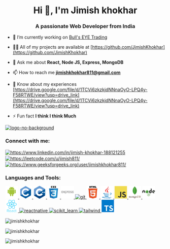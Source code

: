 <h1 align="center">Hi 👋, I'm Jimish khokhar</h1>
<h3 align="center">A passionate Web Developer from India</h3>




- 🔭 I’m currently working on [Bull's EYE Trading](https://github.com/JimishKhokhar/BULLS_EYE_TRADING-Frontend)

- 👨‍💻 All of my projects are available at [https://github.com/JimishKhokhar](https://github.com/JimishKhokhar)

- 💬 Ask me about **React, Node JS, Express, MongoDB**

- 📫 How to reach me **jimishkhokhar811@gmail.com**

- 📄 Know about my experiences [https://drive.google.com/file/d/1TCVi6zkzkjdNNnaOyO-LPQ4y-F58RTWE/view?usp=drive_link](https://drive.google.com/file/d/1TCVi6zkzkjdNNnaOyO-LPQ4y-F58RTWE/view?usp=drive_link)

- ⚡ Fun fact **I think I think Much**

[![logo-no-background](https://github.com/user-attachments/assets/a1eee423-07d9-4b6e-9f2d-45ac4023cade)](https://frontend-bulls-eye-trading.onrender.com/)

<h3 align="left">Connect with me:</h3>
<p align="left">
<a href="https://linkedin.com/in/jimishkhokhar" target="blank"><img align="center" src="https://raw.githubusercontent.com/rahuldkjain/github-profile-readme-generator/master/src/images/icons/Social/linked-in-alt.svg" alt="https://www.linkedin.com/in/jimish-khokhar-188121255" height="30" width="40" /></a>
<a href="https://www.leetcode.com/https://leetcode.com/u/jimish811/" target="blank"><img align="center" src="https://raw.githubusercontent.com/rahuldkjain/github-profile-readme-generator/master/src/images/icons/Social/leet-code.svg" alt="https://leetcode.com/u/jimish811/" height="30" width="40" /></a>
<a href="https://auth.geeksforgeeks.org/user/https://www.geeksforgeeks.org/user/jimishkhokhar811/" target="blank"><img align="center" src="https://raw.githubusercontent.com/rahuldkjain/github-profile-readme-generator/master/src/images/icons/Social/geeks-for-geeks.svg" alt="https://www.geeksforgeeks.org/user/jimishkhokhar811/" height="30" width="40" /></a>
</p>


<h3 align="left">Languages and Tools:</h3>
<p align="left"> <a href="https://developer.android.com" target="_blank" rel="noreferrer"> <img src="https://raw.githubusercontent.com/devicons/devicon/master/icons/android/android-original-wordmark.svg" alt="android" width="40" height="40"/> </a> <a href="https://www.cprogramming.com/" target="_blank" rel="noreferrer"> <img src="https://raw.githubusercontent.com/devicons/devicon/master/icons/c/c-original.svg" alt="c" width="40" height="40"/> </a> <a href="https://www.w3schools.com/cpp/" target="_blank" rel="noreferrer"> <img src="https://raw.githubusercontent.com/devicons/devicon/master/icons/cplusplus/cplusplus-original.svg" alt="cplusplus" width="40" height="40"/> </a> <a href="https://www.w3schools.com/css/" target="_blank" rel="noreferrer"> <img src="https://raw.githubusercontent.com/devicons/devicon/master/icons/css3/css3-original-wordmark.svg" alt="css3" width="40" height="40"/> </a> <a href="https://expressjs.com" target="_blank" rel="noreferrer"> <img src="https://raw.githubusercontent.com/devicons/devicon/master/icons/express/express-original-wordmark.svg" alt="express" width="40" height="40"/> </a> <a href="https://git-scm.com/" target="_blank" rel="noreferrer"> <img src="https://www.vectorlogo.zone/logos/git-scm/git-scm-icon.svg" alt="git" width="40" height="40"/> </a> <a href="https://www.w3.org/html/" target="_blank" rel="noreferrer"> <img src="https://raw.githubusercontent.com/devicons/devicon/master/icons/html5/html5-original-wordmark.svg" alt="html5" width="40" height="40"/> </a> <a href="https://www.java.com" target="_blank" rel="noreferrer"> <img src="https://raw.githubusercontent.com/devicons/devicon/master/icons/java/java-original.svg" alt="java" width="40" height="40"/> </a> <a href="https://developer.mozilla.org/en-US/docs/Web/JavaScript" target="_blank" rel="noreferrer"> <img src="https://raw.githubusercontent.com/devicons/devicon/master/icons/javascript/javascript-original.svg" alt="javascript" width="40" height="40"/> </a> <a href="https://www.mongodb.com/" target="_blank" rel="noreferrer"> <img src="https://raw.githubusercontent.com/devicons/devicon/master/icons/mongodb/mongodb-original-wordmark.svg" alt="mongodb" width="40" height="40"/> </a> <a href="https://nodejs.org" target="_blank" rel="noreferrer"> <img src="https://raw.githubusercontent.com/devicons/devicon/master/icons/nodejs/nodejs-original-wordmark.svg" alt="nodejs" width="40" height="40"/> </a> <a href="https://reactjs.org/" target="_blank" rel="noreferrer"> <img src="https://raw.githubusercontent.com/devicons/devicon/master/icons/react/react-original-wordmark.svg" alt="react" width="40" height="40"/> </a> <a href="https://reactnative.dev/" target="_blank" rel="noreferrer"> <img src="https://reactnative.dev/img/header_logo.svg" alt="reactnative" width="40" height="40"/> </a> <a href="https://scikit-learn.org/" target="_blank" rel="noreferrer"> <img src="https://upload.wikimedia.org/wikipedia/commons/0/05/Scikit_learn_logo_small.svg" alt="scikit_learn" width="40" height="40"/> </a> <a href="https://tailwindcss.com/" target="_blank" rel="noreferrer"> <img src="https://www.vectorlogo.zone/logos/tailwindcss/tailwindcss-icon.svg" alt="tailwind" width="40" height="40"/> </a> <a href="https://www.typescriptlang.org/" target="_blank" rel="noreferrer"> <img src="https://raw.githubusercontent.com/devicons/devicon/master/icons/typescript/typescript-original.svg" alt="typescript" width="40" height="40"/> </a> </p>

<p><img align="center" src="https://github-readme-stats.vercel.app/api/top-langs?username=jimishkhokhar&show_icons=true&locale=en&layout=compact" alt="jimishkhokhar" /></p>

<p><img align="center" src="https://github-readme-streak-stats.herokuapp.com/?user=jimishkhokhar&" alt="jimishkhokhar" /></p>
<p align="left"> <img src="https://komarev.com/ghpvc/?username=jimishkhokhar&label=Profile%20views&color=0e75b6&style=flat" alt="jimishkhokhar" /> </p>
